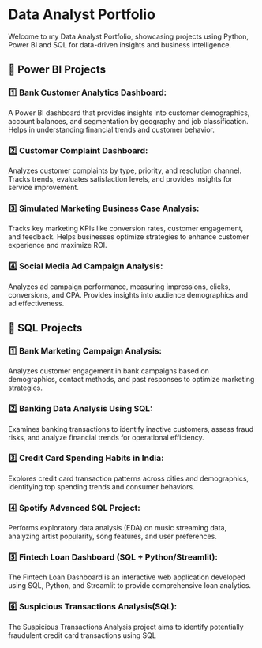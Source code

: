 # Data Analyst Portfolio

Welcome to my Data Analyst Portfolio, showcasing projects using Python, Power BI and SQL for data-driven insights and business intelligence.

## 🔹 Power BI Projects

### 1️⃣ Bank Customer Analytics Dashboard:

A Power BI dashboard that provides insights into customer demographics, account balances, and segmentation by geography and job classification. Helps in understanding financial trends and customer behavior.

### 2️⃣ Customer Complaint Dashboard:

Analyzes customer complaints by type, priority, and resolution channel. Tracks trends, evaluates satisfaction levels, and provides insights for service improvement.

### 3️⃣ Simulated Marketing Business Case Analysis:

Tracks key marketing KPIs like conversion rates, customer engagement, and feedback. Helps businesses optimize strategies to enhance customer experience and maximize ROI.

### 4️⃣ Social Media Ad Campaign Analysis:

Analyzes ad campaign performance, measuring impressions, clicks, conversions, and CPA. Provides insights into audience demographics and ad effectiveness.

## 🔹 SQL Projects

### 1️⃣ Bank Marketing Campaign Analysis:

Analyzes customer engagement in bank campaigns based on demographics, contact methods, and past responses to optimize marketing strategies.

### 2️⃣ Banking Data Analysis Using SQL:

Examines banking transactions to identify inactive customers, assess fraud risks, and analyze financial trends for operational efficiency.

### 3️⃣ Credit Card Spending Habits in India:

Explores credit card transaction patterns across cities and demographics, identifying top spending trends and consumer behaviors.

### 4️⃣ Spotify Advanced SQL Project:

Performs exploratory data analysis (EDA) on music streaming data, analyzing artist popularity, song features, and user preferences.

### 5️⃣ Fintech Loan Dashboard (SQL + Python/Streamlit):

The Fintech Loan Dashboard is an interactive web application developed using SQL, Python, and Streamlit to provide comprehensive loan analytics. 


### 6️⃣  Suspicious Transactions Analysis(SQL):

The Suspicious Transactions Analysis project aims to identify potentially fraudulent credit card transactions using SQL











